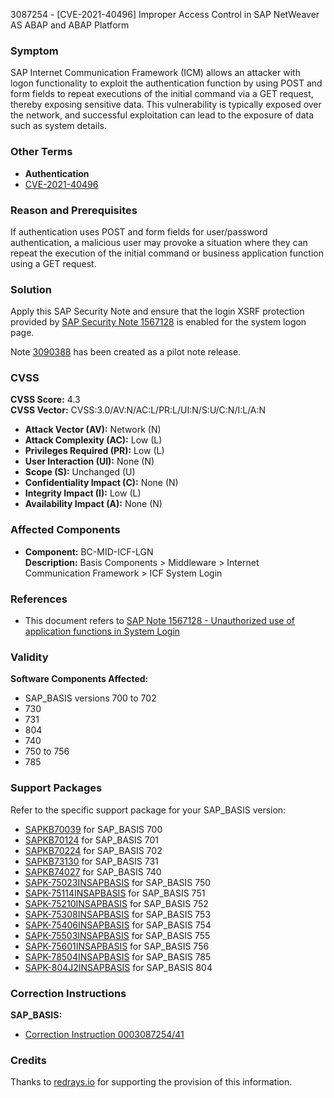 3087254 - [CVE-2021-40496] Improper Access Control in SAP NetWeaver AS ABAP and ABAP Platform

### Symptom

SAP Internet Communication Framework (ICM) allows an attacker with logon functionality to exploit the authentication function by using POST and form fields to repeat executions of the initial command via a GET request, thereby exposing sensitive data. This vulnerability is typically exposed over the network, and successful exploitation can lead to the exposure of data such as system details.

### Other Terms

- **Authentication**
- [CVE-2021-40496](https://cve.mitre.org/cgi-bin/cvename.cgi?name=CVE-2021-40496)

### Reason and Prerequisites

If authentication uses POST and form fields for user/password authentication, a malicious user may provoke a situation where they can repeat the execution of the initial command or business application function using a GET request.

### Solution

Apply this SAP Security Note and ensure that the login XSRF protection provided by [SAP Security Note 1567128](https://me.sap.com/notes/1567128) is enabled for the system logon page.

Note [3090388](https://me.sap.com/notes/3090388) has been created as a pilot note release.

### CVSS

**CVSS Score:** 4.3  
**CVSS Vector:** CVSS:3.0/AV:N/AC:L/PR:L/UI:N/S:U/C:N/I:L/A:N

- **Attack Vector (AV):** Network (N)
- **Attack Complexity (AC):** Low (L)
- **Privileges Required (PR):** Low (L)
- **User Interaction (UI):** None (N)
- **Scope (S):** Unchanged (U)
- **Confidentiality Impact (C):** None (N)
- **Integrity Impact (I):** Low (L)
- **Availability Impact (A):** None (N)

### Affected Components

- **Component:** BC-MID-ICF-LGN  
  **Description:** Basis Components > Middleware > Internet Communication Framework > ICF System Login

### References

- This document refers to [SAP Note 1567128 - Unauthorized use of application functions in System Login](https://me.sap.com/notes/1567128)

### Validity

**Software Components Affected:**

- SAP_BASIS versions 700 to 702
- 730
- 731
- 804
- 740
- 750 to 756
- 785

### Support Packages

Refer to the specific support package for your SAP_BASIS version:

- [SAPKB70039](https://me.sap.com/supportpackage/SAPKB70039) for SAP_BASIS 700
- [SAPKB70124](https://me.sap.com/supportpackage/SAPKB70124) for SAP_BASIS 701
- [SAPKB70224](https://me.sap.com/supportpackage/SAPKB70224) for SAP_BASIS 702
- [SAPKB73130](https://me.sap.com/supportpackage/SAPKB73130) for SAP_BASIS 731
- [SAPKB74027](https://me.sap.com/supportpackage/SAPKB74027) for SAP_BASIS 740
- [SAPK-75023INSAPBASIS](https://me.sap.com/supportpackage/SAPK-75023INSAPBASIS) for SAP_BASIS 750
- [SAPK-75114INSAPBASIS](https://me.sap.com/supportpackage/SAPK-75114INSAPBASIS) for SAP_BASIS 751
- [SAPK-75210INSAPBASIS](https://me.sap.com/supportpackage/SAPK-75210INSAPBASIS) for SAP_BASIS 752
- [SAPK-75308INSAPBASIS](https://me.sap.com/supportpackage/SAPK-75308INSAPBASIS) for SAP_BASIS 753
- [SAPK-75406INSAPBASIS](https://me.sap.com/supportpackage/SAPK-75406INSAPBASIS) for SAP_BASIS 754
- [SAPK-75503INSAPBASIS](https://me.sap.com/supportpackage/SAPK-75503INSAPBASIS) for SAP_BASIS 755
- [SAPK-75601INSAPBASIS](https://me.sap.com/supportpackage/SAPK-75601INSAPBASIS) for SAP_BASIS 756
- [SAPK-78504INSAPBASIS](https://me.sap.com/supportpackage/SAPK-78504INSAPBASIS) for SAP_BASIS 785
- [SAPK-804J2INSAPBASIS](https://me.sap.com/supportpackage/SAPK-804J2INSAPBASIS) for SAP_BASIS 804

### Correction Instructions

**SAP_BASIS:**

- [Correction Instruction 0003087254/41](https://me.sap.com/corrins/0003087254/41)

### Credits

Thanks to [redrays.io](https://redrays.io) for supporting the provision of this information.